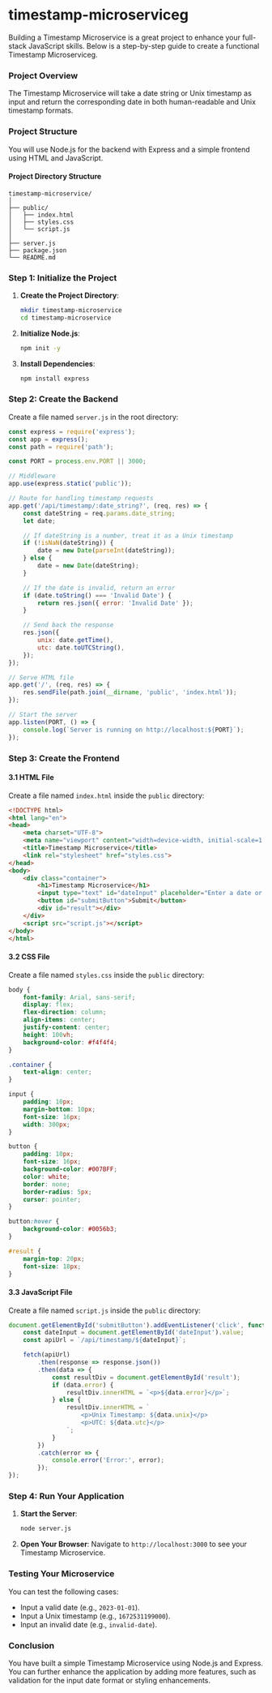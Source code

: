 # timestamp-microserviceg
Building a Timestamp Microservice is a great project to enhance your full-stack JavaScript skills. Below is a step-by-step guide to create a functional Timestamp Microserviceg.

### Project Overview
The Timestamp Microservice will take a date string or Unix timestamp as input and return the corresponding date in both human-readable and Unix timestamp formats.

### Project Structure
You will use Node.js for the backend with Express and a simple frontend using HTML and JavaScript.

#### Project Directory Structure
```
timestamp-microservice/
│
├── public/
│   ├── index.html 
│   ├── styles.css
│   └── script.js
│
├── server.js
├── package.json
└── README.md
```

### Step 1: Initialize the Project

1. **Create the Project Directory**:
   ```bash
   mkdir timestamp-microservice
   cd timestamp-microservice
   ```

2. **Initialize Node.js**:
   ```bash
   npm init -y
   ```

3. **Install Dependencies**:
   ```bash
   npm install express
   ```

### Step 2: Create the Backend

Create a file named `server.js` in the root directory:

```javascript
const express = require('express');
const app = express();
const path = require('path');

const PORT = process.env.PORT || 3000;

// Middleware
app.use(express.static('public'));

// Route for handling timestamp requests
app.get('/api/timestamp/:date_string?', (req, res) => {
    const dateString = req.params.date_string;
    let date;

    // If dateString is a number, treat it as a Unix timestamp
    if (!isNaN(dateString)) {
        date = new Date(parseInt(dateString));
    } else {
        date = new Date(dateString);
    }

    // If the date is invalid, return an error
    if (date.toString() === 'Invalid Date') {
        return res.json({ error: 'Invalid Date' });
    }

    // Send back the response
    res.json({
        unix: date.getTime(),
        utc: date.toUTCString(),
    });
});

// Serve HTML file
app.get('/', (req, res) => {
    res.sendFile(path.join(__dirname, 'public', 'index.html'));
});

// Start the server
app.listen(PORT, () => {
    console.log(`Server is running on http://localhost:${PORT}`);
});
```

### Step 3: Create the Frontend

#### 3.1 HTML File
Create a file named `index.html` inside the `public` directory:

```html
<!DOCTYPE html>
<html lang="en">
<head>
    <meta charset="UTF-8">
    <meta name="viewport" content="width=device-width, initial-scale=1.0">
    <title>Timestamp Microservice</title>
    <link rel="stylesheet" href="styles.css">
</head>
<body>
    <div class="container">
        <h1>Timestamp Microservice</h1>
        <input type="text" id="dateInput" placeholder="Enter a date or timestamp">
        <button id="submitButton">Submit</button>
        <div id="result"></div>
    </div>
    <script src="script.js"></script>
</body>
</html>
```

#### 3.2 CSS File
Create a file named `styles.css` inside the `public` directory:

```css
body {
    font-family: Arial, sans-serif;
    display: flex;
    flex-direction: column;
    align-items: center;
    justify-content: center;
    height: 100vh;
    background-color: #f4f4f4;
}

.container {
    text-align: center;
}

input {
    padding: 10px;
    margin-bottom: 10px;
    font-size: 16px;
    width: 300px;
}

button {
    padding: 10px;
    font-size: 16px;
    background-color: #007BFF;
    color: white;
    border: none;
    border-radius: 5px;
    cursor: pointer;
}

button:hover {
    background-color: #0056b3;
}

#result {
    margin-top: 20px;
    font-size: 18px;
}
```

#### 3.3 JavaScript File
Create a file named `script.js` inside the `public` directory:

```javascript
document.getElementById('submitButton').addEventListener('click', function () {
    const dateInput = document.getElementById('dateInput').value;
    const apiUrl = `/api/timestamp/${dateInput}`;

    fetch(apiUrl)
        .then(response => response.json())
        .then(data => {
            const resultDiv = document.getElementById('result');
            if (data.error) {
                resultDiv.innerHTML = `<p>${data.error}</p>`;
            } else {
                resultDiv.innerHTML = `
                    <p>Unix Timestamp: ${data.unix}</p>
                    <p>UTC: ${data.utc}</p>
                `;
            }
        })
        .catch(error => {
            console.error('Error:', error);
        });
});
```

### Step 4: Run Your Application

1. **Start the Server**:
   ```bash
   node server.js
   ```

2. **Open Your Browser**:
   Navigate to `http://localhost:3000` to see your Timestamp Microservice.

### Testing Your Microservice
You can test the following cases:
- Input a valid date (e.g., `2023-01-01`).
- Input a Unix timestamp (e.g., `1672531199000`).
- Input an invalid date (e.g., `invalid-date`).

### Conclusion
You have built a simple Timestamp Microservice using Node.js and Express. You can further enhance the application by adding more features, such as validation for the input date format or styling enhancements. 
